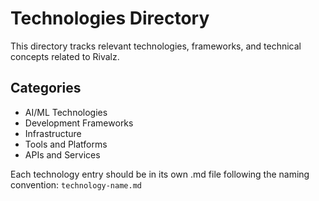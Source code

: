# Technologies Directory

This directory tracks relevant technologies, frameworks, and technical concepts related to Rivalz.

## Categories
- AI/ML Technologies
- Development Frameworks
- Infrastructure
- Tools and Platforms
- APIs and Services

Each technology entry should be in its own .md file following the naming convention: `technology-name.md`